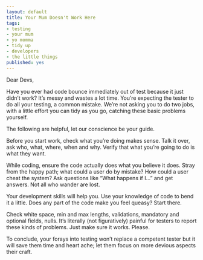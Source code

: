 ```yaml
---
layout: default
title: Your Mum Doesn't Work Here
tags:
- testing
- your mum
- yo momma
- tidy up
- developers
- the little things
published: yes
---
```

Dear Devs, 

Have you ever had code bounce immediately out of test because it just didn’t work? It’s messy and wastes a lot time. You’re expecting the tester to do all your testing, a common mistake. We’re not asking you to do two jobs, with a little effort you can tidy as you go, catching these basic problems yourself. 

The following are helpful, let our conscience be your guide.

Before you start work, check what you’re doing makes sense. Talk it over, ask who, what, where, when and why. Verify that what you’re going to do is what they want.

While coding, ensure the code actually does what you believe it does. Stray from the happy path; what could a user do by mistake? How could a user cheat the system? Ask questions like “What happens if I...” and get answers. Not all who wander are lost. 

Your development skills will help you. Use your knowledge of code to bend it a little. Does any part of the code make you feel queasy? Start there.

Check white space, min and max lengths, validations, mandatory and optional fields, nulls.
It’s literally (not figuratively) painful for testers to report these kinds of problems. Just make sure it works. Please. 

To conclude, your forays into testing won’t replace a competent tester but it will save them time and heart ache; let them focus on more devious aspects their craft.
